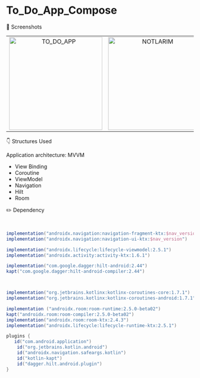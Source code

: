 # To_Do_App_Compose


📸 Screenshots
<table>
  <tr>
    <td align="center">
      <img src="https://github.com/baris-gungorr/To_Do_App_Compose/assets/121685398/0909ad42-ab18-4c92-8947-5f5bbbbd0e03" alt="TO_DO_APP" width="250">
    </td>
    <td align="center">
      <img src="https://github.com/baris-gungorr/To_Do_App_Compose/assets/121685398/332114dc-348b-40f6-a7ec-d7695b779b4f" alt="NOTLARIM" width="250">
    </td>
    <td align="center">
      <img src="https://github.com/baris-gungorr/To_Do_App_Compose/assets/121685398/d88ebf5c-9348-45fe-b745-a16838e70392" alt="NOTLARIM" width="250">
    </td>

  </tr>
  
</table>

👇 Structures Used

Application architecture: MVVM

- View Binding 
- Coroutine
- ViewModel
- Navigation
- Hilt
- Room


 ✏️ Dependency
 ```gradle


 implementation("androidx.navigation:navigation-fragment-ktx:$nav_version")
 implementation("androidx.navigation:navigation-ui-ktx:$nav_version")

 implementation("androidx.lifecycle:lifecycle-viewmodel:2.5.1")
 implementation("androidx.activity:activity-ktx:1.6.1")

 implementation("com.google.dagger:hilt-android:2.44")
 kapt("com.google.dagger:hilt-android-compiler:2.44")



 implementation("org.jetbrains.kotlinx:kotlinx-coroutines-core:1.7.1")
 implementation("org.jetbrains.kotlinx:kotlinx-coroutines-android:1.7.1")

 implementation ("androidx.room:room-runtime:2.5.0-beta02")
 kapt("androidx.room:room-compiler:2.5.0-beta02")
 implementation("androidx.room:room-ktx:2.4.3")
 implementation("androidx.lifecycle:lifecycle-runtime-ktx:2.5.1")
```

```groovy
plugins {
   id("com.android.application")
    id("org.jetbrains.kotlin.android")
    id("androidx.navigation.safeargs.kotlin")
    id("kotlin-kapt")
    id("dagger.hilt.android.plugin")
}
```
